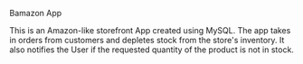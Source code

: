 Bamazon App

This is an Amazon-like storefront App created using MySQL. The app takes in orders from customers and depletes stock from the store's inventory. It also notifies the User if the requested quantity of the product is not in stock.